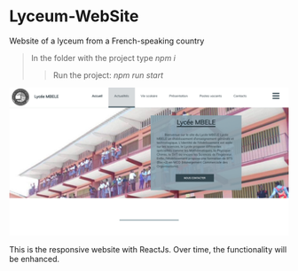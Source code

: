 # Lyceum-WebSite
 Website of a lyceum from a French-speaking country

> In the folder with the project type *npm i*
> >Run the project: *npm run start*

![illustration for the project](https://github.com/ElenaSinko/Lyceum-WebSite/raw/master/lyceum-website/src/img/page-examples/HomePage.png)

This is the responsive website with ReactJs.
Over time, the functionality will be enhanced. 
